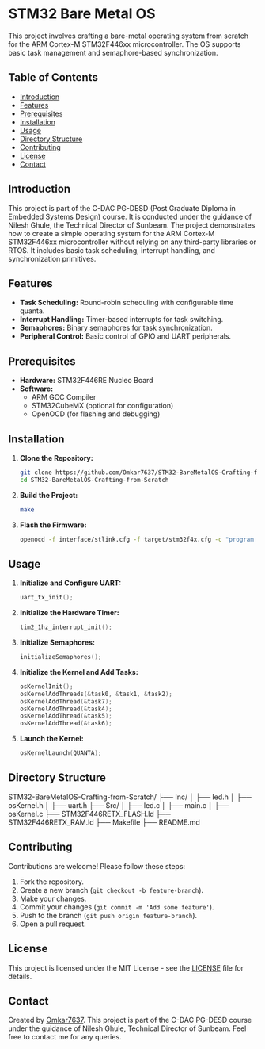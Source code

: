 # STM32 Bare Metal OS

This project involves crafting a bare-metal operating system from scratch for the ARM Cortex-M STM32F446xx microcontroller. The OS supports basic task management and semaphore-based synchronization.

## Table of Contents

- [Introduction](#introduction)
- [Features](#features)
- [Prerequisites](#prerequisites)
- [Installation](#installation)
- [Usage](#usage)
- [Directory Structure](#directory-structure)
- [Contributing](#contributing)
- [License](#license)
- [Contact](#contact)

## Introduction

This project is part of the C-DAC PG-DESD (Post Graduate Diploma in Embedded Systems Design) course. It is conducted under the guidance of Nilesh Ghule, the Technical Director of Sunbeam. The project demonstrates how to create a simple operating system for the ARM Cortex-M STM32F446xx microcontroller without relying on any third-party libraries or RTOS. It includes basic task scheduling, interrupt handling, and synchronization primitives.

## Features

- **Task Scheduling:** Round-robin scheduling with configurable time quanta.
- **Interrupt Handling:** Timer-based interrupts for task switching.
- **Semaphores:** Binary semaphores for task synchronization.
- **Peripheral Control:** Basic control of GPIO and UART peripherals.

## Prerequisites

- **Hardware:** STM32F446RE Nucleo Board
- **Software:** 
  - ARM GCC Compiler
  - STM32CubeMX (optional for configuration)
  - OpenOCD (for flashing and debugging)

## Installation

1. **Clone the Repository:**
    ```bash
    git clone https://github.com/Omkar7637/STM32-BareMetalOS-Crafting-from-Scratch.git
    cd STM32-BareMetalOS-Crafting-from-Scratch
    ```

2. **Build the Project:**
    ```bash
    make
    ```

3. **Flash the Firmware:**
    ```bash
    openocd -f interface/stlink.cfg -f target/stm32f4x.cfg -c "program build/STM32-BareMetalOS.elf verify reset exit"
    ```

## Usage

1. **Initialize and Configure UART:**
    ```c
    uart_tx_init();
    ```

2. **Initialize the Hardware Timer:**
    ```c
    tim2_1hz_interrupt_init();
    ```

3. **Initialize Semaphores:**
    ```c
    initializeSemaphores();
    ```

4. **Initialize the Kernel and Add Tasks:**
    ```c
    osKernelInit();
    osKernelAddThreads(&task0, &task1, &task2);
    osKernelAddThread(&task7);
    osKernelAddThread(&task4);
    osKernelAddThread(&task5);
    osKernelAddThread(&task6);
    ```

5. **Launch the Kernel:**
    ```c
    osKernelLaunch(QUANTA);
    ```

## Directory Structure

STM32-BareMetalOS-Crafting-from-Scratch/
├── Inc/
│ ├── led.h
│ ├── osKernel.h
│ ├── uart.h
├── Src/
│ ├── led.c
│ ├── main.c
│ ├── osKernel.c
├── STM32F446RETX_FLASH.ld
├── STM32F446RETX_RAM.ld
├── Makefile
├── README.md


## Contributing

Contributions are welcome! Please follow these steps:

1. Fork the repository.
2. Create a new branch (`git checkout -b feature-branch`).
3. Make your changes.
4. Commit your changes (`git commit -m 'Add some feature'`).
5. Push to the branch (`git push origin feature-branch`).
6. Open a pull request.

## License

This project is licensed under the MIT License - see the [LICENSE](LICENSE) file for details.

## Contact

Created by [Omkar7637](https://github.com/Omkar7637). This project is part of the C-DAC PG-DESD course under the guidance of Nilesh Ghule, Technical Director of Sunbeam. Feel free to contact me for any queries.
